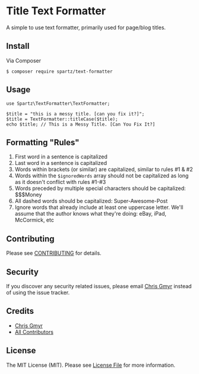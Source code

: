 # Title Text Formatter

A simple to use text formatter, primarily used for page/blog titles.

## Install

Via Composer

	$ composer require spartz/text-formatter

## Usage

	use Spartz\TextFormatter\TextFormatter;
	
	$title = "this is a messy title. [can you fix it?]";
	$title = TextFormatter::titleCase($title);
	echo $title; // This is a Messy Title. [Can You Fix It?]
	
## Formatting "Rules"

1. First word in a sentence is capitalized
2. Last word in a sentence is capitalized
3. Words within brackets (or similar) are capitalized, similar to rules #1 & #2
4. Words within the `$ignoredWords` array should not be capitalized as long as it doesn't conflict with rules #1-#3
5. Words preceded by multiple special characters should be capitalized: $$$Money
6. All dashed words should be capitalized: Super-Awesome-Post
7. Ignore words that already include at least one uppercase letter. We'll assume that the author knows what they're doing: eBay, iPad, McCormick, etc

## Contributing

Please see [CONTRIBUTING](CONTRIBUTING.md) for details.

## Security

If you discover any security related issues, please email [Chris Gmyr](mailto:cgmyr@spartzinc.com) instead of using the issue tracker.

## Credits

- [Chris Gmyr](https://github.com/cmgmyr)
- [All Contributors](../../contributors)

## License

The MIT License (MIT). Please see [License File](LICENSE.md) for more information.
